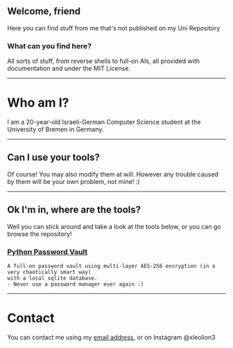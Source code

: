 ## Welcome, friend

Here you can find stuff from me that's not published on my Uni Repository

### What can you find here?

All sorts of stuff, from reverse shells to full-on AIs, all provided with documentation and under the MIT License.

<hr/>

# Who am I?

I am a 20-year-old Israeli-German Computer Science student at the University of Bremen in Germany.

<hr/>

## Can I use your tools?

Of course! You may also modify them at will. However any trouble caused by them will be your own problem, not mine! :)

<hr/>

## Ok I'm in, where are the tools?

Well you can stick around and take a look at the tools below, or you can go browse the repository!

<h3><a href="https://github.com/leolion3/Portfolio/tree/master/Python/PasswordVault">Python Password Vault</a></h3>

```
A full-on password vault using multi-layer AES-256 encryption (in a very chaotically smart way)
with a local sqlite database.
- Never use a password manager ever again :)

```

<hr/>

# Contact

You can contact me using my <a href="mailto:s_xsipo6@uni-bremen.de">email address</a>, or on Instagram @xleolion3
